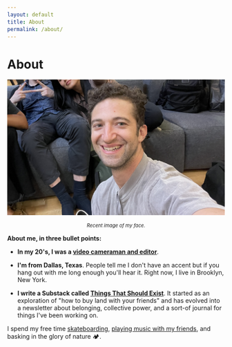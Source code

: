 ```yaml
---
layout: default
title: About
permalink: /about/
---
```

# About

![Alex's headshot](/assets/site_images/alex-headshot-2023.jpeg)

<p style="text-align:center;font-size: 0.8em;"><em>Recent image of my face.</em></p>

**About me, in three bullet points:**

* **In my 20's, I was a [video cameraman and editor](https://vimeo.com/155482272?share=copy)**.

* **I'm from Dallas, Texas**. People tell me I don't have an accent but if you hang out with me long enough you'll hear it. Right now, I live in Brooklyn, New York.

* **I write a Substack called [Things That Should Exist](https://thingsthatshouldexist.substack.com/)**. It started as an exploration of "how to buy land with your friends" and has evolved into a newsletter about belonging, collective power, and a sort-of journal for things I've been working on.

I spend my free time [skateboarding](https://youtu.be/9YsUplV-MJ0), [playing music with my friends](https://www.youtube.com/watch?v=aMcnQQiexLQ), and basking in the glory of nature 🏕️.

<!-- I also make [art and music](/artwork/). -->
